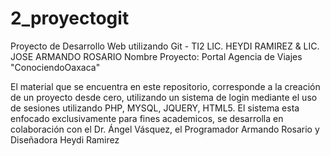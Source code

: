 # 2_proyectogit
Proyecto de Desarrollo Web utilizando Git - TI2 LIC. HEYDI RAMIREZ & LIC. JOSE ARMANDO ROSARIO 
Nombre Proyecto: Portal Agencia de Viajes "ConociendoOaxaca"

El material que se encuentra en este repositorio, corresponde a la creación de un proyecto desde cero, 
utilizando un sistema de login mediante el uso de sesiones utilizando PHP, MYSQL, JQUERY, HTML5.
El sistema esta enfocado exclusivamente para fines academicos, se desarrolla en colaboración con el Dr. Ángel Vásquez, el Programador Armando Rosario y Diseñadora Heydi Ramirez 


